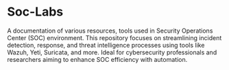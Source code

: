 # Soc-Labs
A documentation of various resources, tools used in Security Operations Center (SOC) environment. This repository focuses on streamlining incident detection, response, and threat intelligence processes using tools like Wazuh, Yeti, Suricata, and more. Ideal for cybersecurity professionals and researchers aiming to enhance SOC efficiency with automation.
